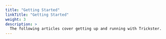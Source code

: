 ```yaml
---
title: "Getting Started"
linkTitle: "Getting Started"
weight: 3
description: >
  The following articles cover getting up and running with Trickster.
---
```

